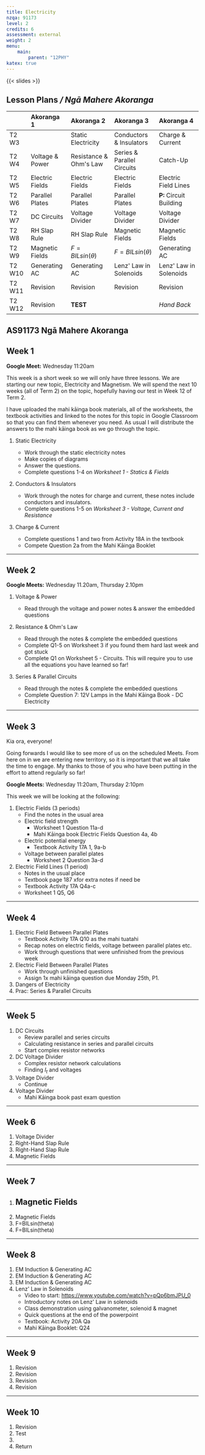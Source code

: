 ```yaml
---
title: Electricity
nzqa: 91173
level: 2
credits: 6
assessment: external
weight: 2
menu:
    main:
        parent: "12PHY"
katex: true
---
```


{{< slides >}}

## Lesson Plans _/ Ngā Mahere Akoranga_ 


|        | Akoranga 1      | Akoranga 2             | Akoranga 3                 | Akoranga 4              |
|:-------|:----------------|:-----------------------|:---------------------------|:------------------------|
| T2 W3  |                 | Static Electricity     | Conductors & Insulators    | Charge & Current        |
| T2 W4  | Voltage & Power | Resistance & Ohm's Law | Series & Parallel Circuits | Catch-Up                |
| T2 W5  | Electric Fields | Electric Fields        | Electric Fields            | Electric Field Lines    |
| T2 W6  | Parallel Plates | Parallel Plates        | Parallel Plates            | __P:__ Circuit Building |
| T2 W7  | DC Circuits     | Voltage Divider        | Voltage Divider            | Voltage Divider         |
| T2 W8  | RH Slap Rule    | RH Slap Rule           | Magnetic Fields            | Magnetic Fields         |
| T2 W9  | Magnetic Fields | $F=BILsin(\theta)$     | $F=BILsin(\theta)$         | Generating AC           |
| T2 W10 | Generating AC   | Generating AC          | Lenz' Law in Solenoids     | Lenz' Law in Solenoids  |
| T2 W11 | Revision        | Revision               | Revision                   | Revision                |
| T2 W12 | Revision        | __TEST__               |                            | _Hand Back_             |

## AS91173 Ngā Mahere Akoranga

## Week 1

__Google Meet:__ Wednesday 11:20am

This week is a short week so we will only have three lessons. We are starting our new topic, Electricity and Magnetism. We will spend the next 10 weeks (all of Term 2) on the topic, hopefully having our test in Week 12 of Term 2.

I have uploaded the mahi kāinga book materials, all of the worksheets, the textbook activities and linked to the notes for this topic in Google Classroom so that you can find them whenever you need. As usual I will distribute the answers to the mahi kāinga book as we go through the topic.

1. Static Electricity
    - Work through the static electricity notes
    - Make copies of diagrams
    - Answer the questions.
    - Complete questions 1-4 on _Worksheet 1 - Statics & Fields_

2. Conductors & Insulators
    - Work through the notes for charge and current, these notes include conductors and insulators.
    - Complete questions 1-5 on _Worksheet 3 - Voltage, Current and Resistance_

3. Charge & Current
    - Complete questions 1 and two from Activity 18A in the textbook
    - Compete Question 2a from the Mahi Kāinga Booklet

---

## Week 2

__Google Meets:__ Wednesday 11.20am, Thursday 2.10pm

1. Voltage & Power
    - Read through the voltage and power notes & answer the embedded questions

2. Resistance & Ohm's Law
    - Read through the notes & complete the embedded questions
    - Complete Q1-5 on Worksheet 3 if you found them hard last week and got stuck
    - Complete Q1 on Worksheet 5 - Circuits. This will require you to use all the equations you have learned so far!

3. Series & Parallel Circuits
    - Read through the notes & complete the embedded questions
    - Complete Question 7: 12V Lamps in the Mahi Kāinga Book - DC Electricity

---

## Week 3

Kia ora, everyone!

Going forwards I would like to see more of us on the scheduled Meets. From here on in we are entering new territory, so it is important that we all take the time to engage. My thanks to those of you who have been putting in the effort to attend regularly so far!

__Google Meets:__ Wednesday 11:20am, Thursday 2:10pm

This week we will be looking at the following:

1. Electric Fields (3 periods)
    - Find the notes in the usual area
    - Electric field strength
        - Worksheet 1 Question 11a-d
        - Mahi Kāinga book Electric Fields Question 4a, 4b
    - Electric potential energy
        - Textbook Activity 17A 1, 9a-b 
    - Voltage between parallel plates
        - Worksheet 2 Question 3a-d
2. Electric Field Lines (1 period)
    - Notes in the usual place
    - Textbook page 187 xfor extra notes if need be
    - Textbook Activity 17A Q4a-c
    - Worksheet 1 Q5, Q6

---

## Week 4

1. Electric Field Between Parallel Plates
    - Textbook Activity 17A Q10 as the mahi tuatahi
    - Recap notes on electric fields, voltage between parallel plates etc.
    - Work through questions that were unfinished from the previous week
2. Electric Field Between Parallel Plates
    - Work through unfinished questions
    - Assign 1x mahi kāinga question due Monday 25th, P1.
3. Dangers of Electricity
4. Prac: Series & Parallel Circuits

---

## Week 5

1. DC Circuits
    - Review parallel and series circuits
    - Calculating resistance in series and parallel circuits
    - Start complex resistor networks
2. DC Voltage Divider
    - Complex resistor network calculations
    - Finding $I_{t}$ and voltages
3. Voltage Divider
    - Continue
4. Voltage Divider
    - Mahi Kāinga book past exam question

---

## Week 6

1. Voltage Divider
2. Right-Hand Slap Rule
3. Right-Hand Slap Rule
4. Magnetic Fields

---

## Week 7

1. Magnetic Fields
    - 
2. Magnetic Fields
3. F=BILsin(theta)
4. F=BILsin(theta)

---

## Week 8

1. EM Induction & Generating AC
2. EM Induction & Generating AC
3. EM Induction & Generating AC
4. Lenz' Law in Solenoids
    - Video to start: https://www.youtube.com/watch?v=pQp6bmJPU_0
    - Introductory notes on Lenz' Law in solenoids
    - Class demonstration using galvanometer, solenoid & magnet
    - Quick questions at the end of the powerpoint
    - Textbook: Activity 20A Qa
    - Mahi Kāinga Booklet: Q24

---

## Week 9

1. Revision
2. Revision
3. Revision
4. Revision

---

## Week 10

1. Revision
2. Test
3. 
4. Return

